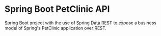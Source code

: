 Spring Boot PetClinic API
=========================

Spring Boot project with the use of Spring Data REST to expose a business model of Spring's PetClinic application over REST.
